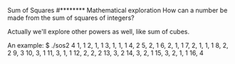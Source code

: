 Sum of Squares
#********
Mathematical exploration
How can a number be made from the sum of squares of integers?

Actually we'll explore other powers as well, like sum of cubes.

An example:
	$ ./sos2 4
			       1,       1
			       2,       1,       1
			       3,       1,       1,       1
			       4,       2
			       5,       2,       1
			       6,       2,       1,       1
			       7,       2,       1,       1,       1
			       8,       2,       2
			       9,       3
			      10,       3,       1
			      11,       3,       1,       1
			      12,       2,       2,       2
			      13,       3,       2
			      14,       3,       2,       1
			      15,       3,       2,       1,       1
			      16,       4
		